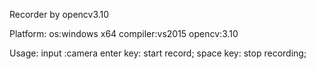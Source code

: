 Recorder by opencv3.10

Platform:
os:windows x64 
compiler:vs2015
opencv:3.10

Usage:
input :camera
enter key: start record;
space key: stop  recording;


